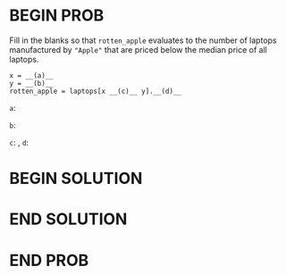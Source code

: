 # BEGIN PROB

Fill in the blanks so that `rotten_apple` evaluates to the number of
laptops manufactured by `"Apple"` that are priced below the median price
of all laptops.

    x = __(a)__
    y = __(b)__
    rotten_apple = laptops[x __(c)__ y].__(d)__

`a`:

`b`:

`c`: , `d`:

# BEGIN SOLUTION

# END SOLUTION

# END PROB